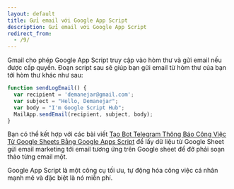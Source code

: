 ```yaml
---
layout: default
title: Gửi email với Google App Script
description: Gửi email với Google App Script
redirect_from:
  - /9/
---
```


Gmail cho phép Google App Script truy cập vào hòm thư và gửi email nếu được cấp quyền. Đoạn script sau sẽ giúp bạn gửi email từ hòm thư của bạn tới hòm thư khác như sau: 

```javascript
function sendLogEmail() {
  var recipient = 'demanejar@gmail.com'; 
  var subject = "Hello, Demanejar";
  var body = "I'm Google Script Hub";
  MailApp.sendEmail(recipient, subject, body);
}
```

Bạn có thể kết hợp với các bài viết [Tạo Bot Telegram Thông Báo Công Việc Từ Google Sheets Bằng Google Apps Script](https://google-script-hub.github.io/send-notification-to-telegram) để lấy dữ liệu từ Google Sheet gửi email marketing tới email tương ứng trên Google sheet để đỡ phải soạn thảo từng email một.

Google App Script là một công cụ tối ưu, tự động hóa công việc cá nhân mạnh mẽ và đặc biệt là nó miễn phí.